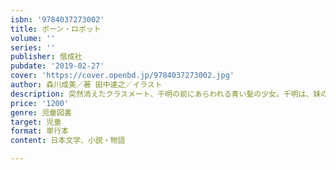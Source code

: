 ```yaml
---
isbn: '9784037273002'
title: ポーン・ロボット
volume: ''
series: ''
publisher: 偕成社
pubdate: '2019-02-27'
cover: 'https://cover.openbd.jp/9784037273002.jpg'
author: 森川成美／著 田中達之／イラスト
description: 突然消えたクラスメート、千明の前にあらわれる青い髪の少女。千明は、妹の理央救護施設で知り合った田丸と原因究明に乗りだす。
price: '1200'
genre: 児童図書
target: 児童
format: 単行本
content: 日本文学、小説・物語

---
```

